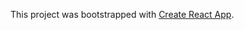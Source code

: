 

This project was bootstrapped with [Create React App](https://github.com/facebook/create-react-app).